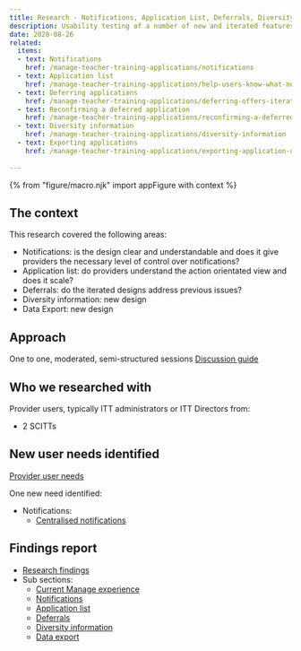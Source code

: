 ```yaml
---
title: Research - Notifications, Application List, Deferrals, Diversity Information, Data Export
description: Usability testing of a number of new and iterated features within Manage
date: 2020-08-26
related:
  items:
  - text: Notifications
    href: /manage-teacher-training-applications/notifications
  - text: Application list
    href: /manage-teacher-training-applications/help-users-know-what-needs-doing-and-whats-changed
  - text: Deferring applications
    href: /manage-teacher-training-applications/deferring-offers-iteration
  - text: Reconfirming a deferred application
    href: /manage-teacher-training-applications/reconfirming-a-deferred-offer-iteration
  - text: Diversity information
    href: /manage-teacher-training-applications/diversity-information
  - text: Exporting applications
    href: /manage-teacher-training-applications/exporting-application-data
    
---
```


{% from "figure/macro.njk" import appFigure with context %}

## The context

This research covered the following areas:
* Notifications: is the design clear and understandable and does it give providers the necessary level of control over notifications?
* Application list: do providers understand the action orientated view and does it scale?
* Deferrals: do the iterated designs address previous issues?
* Diversity information: new design
* Data Export: new design

## Approach

One to one, moderated, semi-structured sessions
[Discussion guide](https://docs.google.com/document/d/1luv4YBLeT36GQI_BPNbMLeW7xtksDNs0efCslW7jWbc)

## Who we researched with

Provider users, typically ITT administrators or ITT Directors from:

* 2 SCITTs

## New user needs identified

[Provider user needs](https://trello.com/b/5m1pMTme/apply-provider-needs-e2e)

One new need identified:

* Notifications:
  * [Centralised notifications](https://trello.com/c/1xLJBMke/187-have-everyone-in-my-organisation-receive-notifications-in-a-central-mailbox)

## Findings report

* [Research findings](https://docs.google.com/presentation/d/1cth652Cfpdb_RD042uBvtcPcY-TdsfrJ6yihnN6ryqI/)
* Sub sections:
  * [Current Manage experience](https://docs.google.com/presentation/d/1cth652Cfpdb_RD042uBvtcPcY-TdsfrJ6yihnN6ryqI/edit#slide=id.g918d32124c_0_324)
  * [Notifications](https://docs.google.com/presentation/d/1cth652Cfpdb_RD042uBvtcPcY-TdsfrJ6yihnN6ryqI/edit#slide=id.g918d32124c_0_336)
  * [Application list](https://docs.google.com/presentation/d/1cth652Cfpdb_RD042uBvtcPcY-TdsfrJ6yihnN6ryqI/edit#slide=id.g918d32124c_0_330)
  * [Deferrals](https://docs.google.com/presentation/d/1cth652Cfpdb_RD042uBvtcPcY-TdsfrJ6yihnN6ryqI/edit#slide=id.g918d32124c_0_348)
  * [Diversity information](https://docs.google.com/presentation/d/1cth652Cfpdb_RD042uBvtcPcY-TdsfrJ6yihnN6ryqI/edit#slide=id.g918d32124c_0_342)
  * [Data export](https://docs.google.com/presentation/d/1cth652Cfpdb_RD042uBvtcPcY-TdsfrJ6yihnN6ryqI/edit#slide=id.g918d32124c_0_354)

